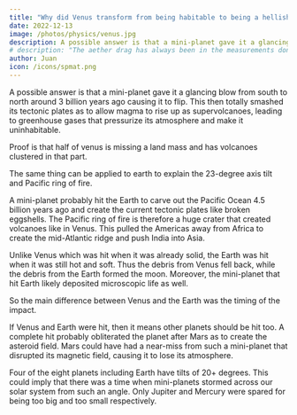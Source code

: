 ```yaml
---
title: "Why did Venus transform from being habitable to being a hellish planet?"
date: 2022-12-13
image: /photos/physics/venus.jpg
description: A possible answer is that a mini-planet gave it a glancing blow from south to north around 3 billion years ago causing it to flip
# description: "The aether drag has always been in the measurements done by physicists on light"
author: Juan
icon: /icons/spmat.png
---
```



 

A possible answer is that a mini-planet gave it a glancing blow from south to north around 3 billion years ago causing it to flip. This then totally smashed its tectonic plates as to allow magma to rise up as supervolcanoes, leading to greenhouse gases that pressurize its atmosphere and make it uninhabitable. 

Proof is that half of venus is missing a land mass and has volcanoes clustered in that part. 

The same thing can be applied to earth to explain the 23-degree axis tilt and Pacific ring of fire. 

A mini-planet probably hit the Earth to carve out the Pacific Ocean 4.5 billion years ago and create the current tectonic plates like broken eggshells. The Pacific ring of fire is therefore a huge crater that created volcanoes like in Venus. This pulled the Americas away from Africa to create the mid-Atlantic ridge and push India into Asia.

Unlike Venus which was hit when it was already solid, the Earth was hit when it was still hot and soft. Thus the debris from Venus fell back, while the debris from the Earth formed the moon. Moreover, the mini-planet that hit Earth likely deposited microscopic life as well.

So the main difference between Venus and the Earth was the timing of the impact.

If Venus and Earth were hit, then it means other planets should be hit too. A complete hit probably obliterated the planet after Mars as to create the asteroid field. Mars could have had a near-miss from such a mini-planet that disrupted its magnetic field, causing it to lose its atmosphere.  

Four of the eight planets including Earth have tilts of 20+ degrees. This could imply that there was a time when mini-planets stormed across our solar system from such an angle. Only Jupiter and Mercury were spared for being too big and too small respectively.